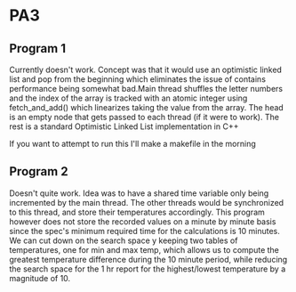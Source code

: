 # PA3 

## Program 1 
Currently doesn't work. Concept was that it would use an optimistic linked list and pop from the beginning
which eliminates the issue of contains performance being somewhat bad.Main thread shuffles the letter numbers
and the index of the array is tracked with an atomic integer using fetch_and_add() which linearizes 
taking the value from the array. The head is an empty node that gets passed to each thread (if it were to work). 
The rest is a standard Optimistic Linked List implementation in C++ 

If you want to attempt to run this I'll make a makefile in the morning

## Program 2 
Doesn't quite work. Idea was to have a shared time variable only being incremented by the main thread. 
The other threads would be synchronized to this thread, and store their temperatures accordingly. This
program however does not store the recorded values on a minute by minute basis since the spec's 
minimum required time for the calculations is 10 minutes. We can cut down on the search space y keeping
two tables of temperatures, one for min and max temp, which allows us to compute the greatest temperature 
difference during the 10 minute period, while reducing the search space for the 1 hr report for the 
highest/lowest temperature by a magnitude of 10. 
